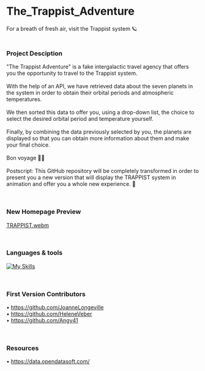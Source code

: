 # The_Trappist_Adventure

For a breath of fresh air, visit the Trappist system 🪐 <br />
<br />
### Project Desciption
"The Trappist Adventure" is a fake intergalactic travel agency that offers you the opportunity to travel to the Trappist system.
<br /><br />
With the help of an API, we have retrieved data about the seven planets in the system in order to obtain their orbital periods and atmospheric temperatures.
<br /><br />
We then sorted this data to offer you, using a drop-down list, the choice to select the desired orbital period and temperature yourself.
<br /><br />
Finally, by combining the data previously selected by you, the planets are displayed so that you can obtain more information about them and make your final choice.
<br /><br />
Bon voyage 👋🏻
<br /><br />
Postscript: This GitHub repository will be completely transformed in order to present you a new version that will display the TRAPPIST system in animation and offer you a whole new experience. 🚀


<br />

### New Homepage Preview


[TRAPPIST.webm](https://user-images.githubusercontent.com/102388803/216819456-eff29b10-63fe-4260-9240-b992fb759288.webm)

<br />

### Languages & tools


[![My Skills](https://skillicons.dev/icons?i=js,html,css,vscode,ai)](https://skillicons.dev)

<br />

### First Version Contributors 

• https://github.com/JoanneLongeville <br />
• https://github.com/HeleneVeber <br />
• https://github.com/Angy41

<br />

### Resources 

• https://data.opendatasoft.com/

